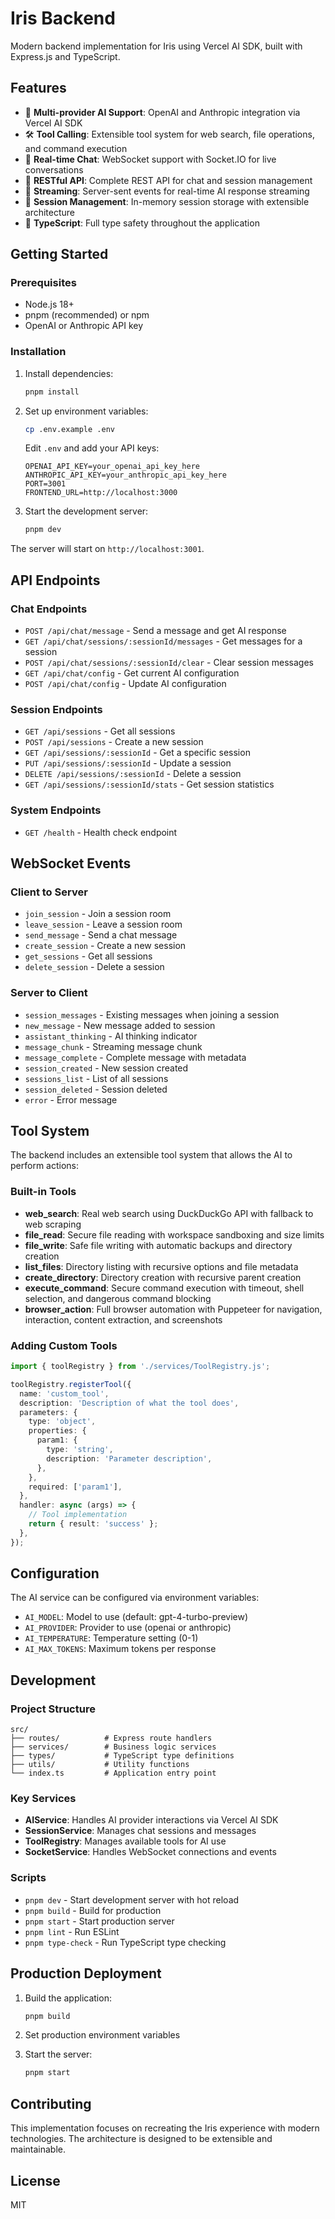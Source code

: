# Iris Backend

Modern backend implementation for Iris using Vercel AI SDK, built with Express.js and TypeScript.

## Features

- 🤖 **Multi-provider AI Support**: OpenAI and Anthropic integration via Vercel AI SDK
- 🛠️ **Tool Calling**: Extensible tool system for web search, file operations, and command execution
- 💬 **Real-time Chat**: WebSocket support with Socket.IO for live conversations
- 📱 **RESTful API**: Complete REST API for chat and session management
- 🔄 **Streaming**: Server-sent events for real-time AI response streaming
- 💾 **Session Management**: In-memory session storage with extensible architecture
- 🔧 **TypeScript**: Full type safety throughout the application

## Getting Started

### Prerequisites

- Node.js 18+
- pnpm (recommended) or npm
- OpenAI or Anthropic API key

### Installation

1. Install dependencies:
   ```bash
   pnpm install
   ```

2. Set up environment variables:
   ```bash
   cp .env.example .env
   ```
   
   Edit `.env` and add your API keys:
   ```env
   OPENAI_API_KEY=your_openai_api_key_here
   ANTHROPIC_API_KEY=your_anthropic_api_key_here
   PORT=3001
   FRONTEND_URL=http://localhost:3000
   ```

3. Start the development server:
   ```bash
   pnpm dev
   ```

The server will start on `http://localhost:3001`.

## API Endpoints

### Chat Endpoints

- `POST /api/chat/message` - Send a message and get AI response
- `GET /api/chat/sessions/:sessionId/messages` - Get messages for a session
- `POST /api/chat/sessions/:sessionId/clear` - Clear session messages
- `GET /api/chat/config` - Get current AI configuration
- `POST /api/chat/config` - Update AI configuration

### Session Endpoints

- `GET /api/sessions` - Get all sessions
- `POST /api/sessions` - Create a new session
- `GET /api/sessions/:sessionId` - Get a specific session
- `PUT /api/sessions/:sessionId` - Update a session
- `DELETE /api/sessions/:sessionId` - Delete a session
- `GET /api/sessions/:sessionId/stats` - Get session statistics

### System Endpoints

- `GET /health` - Health check endpoint

## WebSocket Events

### Client to Server

- `join_session` - Join a session room
- `leave_session` - Leave a session room  
- `send_message` - Send a chat message
- `create_session` - Create a new session
- `get_sessions` - Get all sessions
- `delete_session` - Delete a session

### Server to Client

- `session_messages` - Existing messages when joining a session
- `new_message` - New message added to session
- `assistant_thinking` - AI thinking indicator
- `message_chunk` - Streaming message chunk
- `message_complete` - Complete message with metadata
- `session_created` - New session created
- `sessions_list` - List of all sessions
- `session_deleted` - Session deleted
- `error` - Error message

## Tool System

The backend includes an extensible tool system that allows the AI to perform actions:

### Built-in Tools

- **web_search**: Real web search using DuckDuckGo API with fallback to web scraping
- **file_read**: Secure file reading with workspace sandboxing and size limits
- **file_write**: Safe file writing with automatic backups and directory creation
- **list_files**: Directory listing with recursive options and file metadata
- **create_directory**: Directory creation with recursive parent creation
- **execute_command**: Secure command execution with timeout, shell selection, and dangerous command blocking
- **browser_action**: Full browser automation with Puppeteer for navigation, interaction, content extraction, and screenshots

### Adding Custom Tools

```typescript
import { toolRegistry } from './services/ToolRegistry.js';

toolRegistry.registerTool({
  name: 'custom_tool',
  description: 'Description of what the tool does',
  parameters: {
    type: 'object',
    properties: {
      param1: {
        type: 'string',
        description: 'Parameter description',
      },
    },
    required: ['param1'],
  },
  handler: async (args) => {
    // Tool implementation
    return { result: 'success' };
  },
});
```

## Configuration

The AI service can be configured via environment variables:

- `AI_MODEL`: Model to use (default: gpt-4-turbo-preview)
- `AI_PROVIDER`: Provider to use (openai or anthropic)
- `AI_TEMPERATURE`: Temperature setting (0-1)
- `AI_MAX_TOKENS`: Maximum tokens per response

## Development

### Project Structure

```
src/
├── routes/          # Express route handlers
├── services/        # Business logic services
├── types/           # TypeScript type definitions
├── utils/           # Utility functions
└── index.ts         # Application entry point
```

### Key Services

- **AIService**: Handles AI provider interactions via Vercel AI SDK
- **SessionService**: Manages chat sessions and messages
- **ToolRegistry**: Manages available tools for AI use
- **SocketService**: Handles WebSocket connections and events

### Scripts

- `pnpm dev` - Start development server with hot reload
- `pnpm build` - Build for production
- `pnpm start` - Start production server
- `pnpm lint` - Run ESLint
- `pnpm type-check` - Run TypeScript type checking

## Production Deployment

1. Build the application:
   ```bash
   pnpm build
   ```

2. Set production environment variables
3. Start the server:
   ```bash
   pnpm start
   ```

## Contributing

This implementation focuses on recreating the Iris experience with modern technologies. The architecture is designed to be extensible and maintainable.

## License

MIT